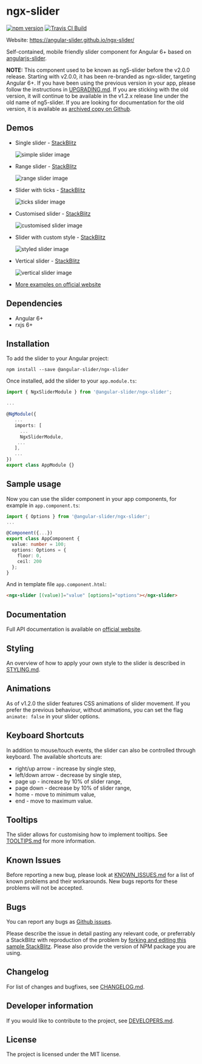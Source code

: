 # ngx-slider
[![npm version](https://badge.fury.io/js/%40angular-slider%2Fngx-slider.svg)](https://badge.fury.io/js/%40angular-slider%2Fngx-slider)
[![Travis CI Build](https://travis-ci.org/angular-slider/ngx-slider.svg?branch=master)](https://travis-ci.org/angular-slider/ngx-slider)

Website: https://angular-slider.github.io/ngx-slider/

Self-contained, mobile friendly slider component for Angular 6+ based on [angularjs-slider](https://github.com/angular-slider/angularjs-slider).

**NOTE:** This component used to be known as ng5-slider before the v2.0.0 release. Starting with v2.0.0, it has been re-branded as ngx-slider, targeting Angular 6+. If you have been using the previous version in your app, please follow the instructions in [UPGRADING.md](UPGRADING.md). If you are sticking with the old version, it will continue to be available in the v1.2.x release line under the old name of ng5-slider. If you are looking for documentation for the old version, it is available as [archived copy on Github](https://raw.githubusercontent.com/angular-slider/ngx-slider/master/archive/ng5-slider-v1.2.6-site-archive.zip).

## Demos

 * Single slider - [StackBlitz](https://stackblitz.com/edit/ngx-slider-simple-slider-example?file=src%2Fapp%2Fapp.component.ts)

   ![simple slider image](https://raw.githubusercontent.com/angular-slider/ngx-slider/master/assets/simple-slider.png)

 * Range slider - [StackBlitz](https://stackblitz.com/edit/ngx-slider-range-slider-example?file=src%2Fapp%2Fapp.component.ts)

   ![range slider image](https://raw.githubusercontent.com/angular-slider/ngx-slider/master/assets/range-slider.png)

 * Slider with ticks - [StackBlitz](https://stackblitz.com/edit/ngx-slider-ticks-example?file=src%2Fapp%2Fapp.component.ts)

   ![ticks slider image](https://raw.githubusercontent.com/angular-slider/ngx-slider/master/assets/ticks-slider.png)

 * Customised slider - [StackBlitz](https://stackblitz.com/edit/ngx-slider-customised-range-slider-example?file=src%2Fapp%2Fapp.component.ts)

   ![customised slider image](https://raw.githubusercontent.com/angular-slider/ngx-slider/master/assets/customised-slider.png)

 * Slider with custom style - [StackBlitz](https://stackblitz.com/edit/ngx-slider-styled-slider-example?file=src%2Fapp%2Fapp.component.ts)

   ![styled slider image](https://raw.githubusercontent.com/angular-slider/ngx-slider/master/assets/styled-slider.png)

 * Vertical slider - [StackBlitz](https://stackblitz.com/edit/ngx-slider-vertical-slider-example?file=src%2Fapp%2Fapp.component.ts)

   ![vertical slider image](https://raw.githubusercontent.com/angular-slider/ngx-slider/master/assets/vertical-slider.png)

 * [More examples on official website](https://angular-slider.github.io/ngx-slider/demos)

## Dependencies

 * Angular 6+
 * rxjs 6+

## Installation

To add the slider to your Angular project:
```
npm install --save @angular-slider/ngx-slider
```

Once installed, add the slider to your `app.module.ts`:
```typescript
import { NgxSliderModule } from '@angular-slider/ngx-slider';

...

@NgModule({
   ...
   imports: [
     ...
     NgxSliderModule,
    ...
   ],
   ...
})
export class AppModule {}
```

## Sample usage

Now you can use the slider component in your app components, for example in `app.component.ts`:
```typescript
import { Options } from '@angular-slider/ngx-slider';
...

@Component({...})
export class AppComponent {
  value: number = 100;
  options: Options = {
    floor: 0,
    ceil: 200
  };
}
```

And in template file `app.component.html`:
```html
<ngx-slider [(value)]="value" [options]="options"></ngx-slider>
```

## Documentation
Full API documentation is available on [official website](https://angular-slider.github.io/ngx-slider/docs).

## Styling

An overview of how to apply your own style to the slider is described in [STYLING.md](STYLING.md).

## Animations

As of v1.2.0 the slider features CSS animations of slider movement. If you prefer the previous behaviour, without animations, you can set the flag `animate: false` in your slider options.

## Keyboard Shortcuts

In addition to mouse/touch events, the slider can also be controlled through keyboard. The available shortcuts are:
 - right/up arrow - increase by single step,
 - left/down arrow - decrease by single step,
 - page up - increase by 10% of slider range,
 - page down - decrease by 10% of slider range,
 - home - move to minimum value,
 - end - move to maximum value.

## Tooltips

The slider allows for customising how to implement tooltips. See [TOOLTIPS.md](TOOLTIPS.md) for more information.

## Known Issues

Before reporting a new bug, please look at [KNOWN_ISSUES.md](KNOWN_ISSUES.md) for a list of known problems and their workarounds. New bugs reports for these problems will not be accepted.

## Bugs

You can report any bugs as [Github issues](https://github.com/angular-slider/ngx-slider/issues).

Please describe the issue in detail pasting any relevant code, or preferrably a StackBlitz with reproduction of the problem by [forking and editing this sample StackBlitz](https://stackblitz.com/edit/ngx-slider-simple-slider-example?file=src/app/app.component.ts). Please also provide the version of NPM package you are using.

## Changelog

For list of changes and bugfixes, see [CHANGELOG.md](CHANGELOG.md).

## Developer information

If you would like to contribute to the project, see [DEVELOPERS.md](DEVELOPERS.md).

## License

The project is licensed under the MIT license.
